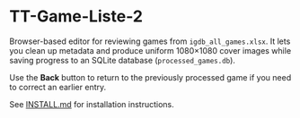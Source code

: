 # TT-Game-Liste-2

Browser-based editor for reviewing games from `igdb_all_games.xlsx`. It lets you clean up metadata and produce uniform 1080×1080 cover images while saving progress to an SQLite database (`processed_games.db`).

Use the **Back** button to return to the previously processed game if you need to correct an earlier entry.

See [INSTALL.md](INSTALL.md) for installation instructions.
